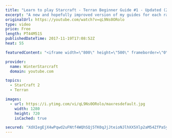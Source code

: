```yaml
---
title: "Learn to play Starcraft - Terran Beginner Guide #1 - Updated (2017 LOTV)"
excerpt: "A new and hopefully improved version of my guides for each race where I go over as many basics as possible while doing it live :)  I strongly believe that a super structured guide style is not very helpful compared to watching/playing the game actively.  Feedback is greatly appreciated. -- Watch live"
originalUrl: https://youtube.com/watch?v=qL9Ns0ORolo
type: video
price: Free
length: PT44M51S
publishedDateTime: 2017-11-19T17:08:52Z
heat: 55

featuredContent: "<iframe width=\"800\" height=\"500\" frameborder=\"0\" src=\"https://www.youtube.com/embed/qL9Ns0ORolo\" allow=\"accelerometer; autoplay; encrypted-media; gyroscope; picture-in-picture\" allowfullscreen></iframe>"

provider:
  name: WinterStarcraft
  domain: youtube.com

topics:
  - StarCraft 2
  - Terran

images:
  - url: https://i.ytimg.com/vi/qL9Ns0ORolo/maxresdefault.jpg
    width: 1280
    height: 720
    isCached: true

secured: "XdXIegEjX4wPqwd2uFNtf4WQhSQj5TK0qJjJteioNJlhXX5Xlp2aM54ZfPaSyxB+tHirwTo4gkWwS7Mr2JcN2/VEq5SkhwqkAgB1pe/+ZU8NGflqacOvFIINmYTadtu4gyfM/mBW0NTS6O3iPzacwCGcqfnF3ST8aheA5gvfOG0WZRJ9m97ogj6VY9QQdmoH0Y2ONL1Ce0JFsz0M7L4vTX9Y4F5NkhEylD+/TNPX1Y88+yKObGF1GdiRxS7kLC0ZeqD2tg6xwlqmzRm43jbKyK6p9G16E+rYuLDK610gFiRlJ3dNlL5pw+6IQeifLabrtFu6JzUuX3PEsLl7x4Q8J4G4AurKDX+ou8IdsfengrCE5G+1TXZFnzibFPE1O/6HmSz1CxXgcxQlg+xWqWBDya6REwXI7TqVXBfD5jqlQTyl6xCGGdCCKxi2vwNjse35;g6ZYAYHz3n/70TVNDV6FyQ=="
---
```


